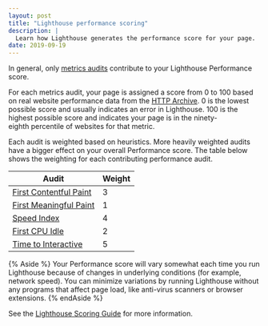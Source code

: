 ```yaml
---
layout: post
title: "Lighthouse performance scoring"
description: |
  Learn how Lighthouse generates the performance score for your page.
date: 2019-09-19
---
```


In general, only [metrics audits](/lighthouse-performance/#metrics)
contribute to your Lighthouse Performance score.

For each metrics audit, your page is assigned a score from 0 to 100 based on
real website performance data from the [HTTP Archive](https://httparchive.org/).
0 is the lowest possible score and usually indicates an error in Lighthouse.
100 is the highest possible score and indicates
your page is in the ninety-eighth&nbsp;percentile of websites for that metric.

Each audit is weighted based on heuristics.
More heavily weighted audits have a bigger effect on your overall Performance score.
The table below shows the weighting for each contributing performance audit.

<div class="w-table-wrapper">
  <table>
    <thead>
      <tr>
        <th>Audit</th>
        <th>Weight</th>
      </tr>
    </thead>
    <tbody>
      <tr>
        <td><a href="/first-contentful-paint/">First Contentful Paint</a></td>
        <td>3</td>
      </tr>
      <tr>
        <td><a href="/first-meaningful-paint/">First Meaningful Paint</a></td>
        <td>1</td>
      </tr>
      <tr>
        <td><a href="/speed-index/">Speed Index</a></td>
        <td>4</td>
      </tr>
      <tr>
        <td><a href="/first-cpu-idle/">First CPU Idle</a></td>
        <td>2</td>
      </tr>
      <tr>
        <td><a href="/interactive/">Time to Interactive</a></td>
        <td>5</td>
      </tr>
    </tbody>
  </table>
</div>

{% Aside %}
Your Performance score will vary somewhat each time you run Lighthouse because
of changes in underlying conditions (for example, network speed).
You can minimize variations by running Lighthouse without any programs
that affect page load, like anti-virus scanners or browser extensions.
{% endAside %}

See the [Lighthouse Scoring Guide](https://developers.google.com/web/tools/lighthouse/v3/scoring#a11y)
for more information.

